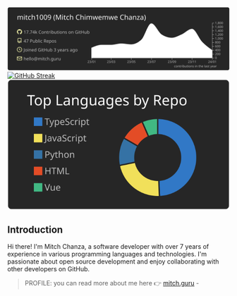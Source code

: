 
[![](https://raw.githubusercontent.com/mitch1009/mitch1009/main/profile-summary-card-output/apprentice/0-profile-details.svg)](https://github.com/vn7n24fzkq/github-profile-summary-cards)
[![GitHub Streak](https://streak-stats.demolab.com?user=mitch1009)](https://git.io/streak-stats)
[![](https://raw.githubusercontent.com/mitch1009/mitch1009/main/profile-summary-card-output/apprentice/1-repos-per-language.svg)](https://github.com/vn7n24fzkq/github-profile-summary-cards) 




## Introduction
Hi there! I'm Mitch Chanza, a software developer with over 7 years of experience in various programming languages and technologies. I'm passionate about open source development and enjoy collaborating with other developers on GitHub.
> PROFILE: you can read more about me here 👉 [mitch.guru](https://mitch.guru) - 
